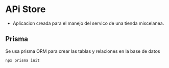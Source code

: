 # APi Store

- Aplicacion creada para el manejo del servico de una tienda miscelanea.

## Prisma

Se usa prisma ORM para crear las tablas y relaciones en la base de datos

```js
npx prisma init

```
